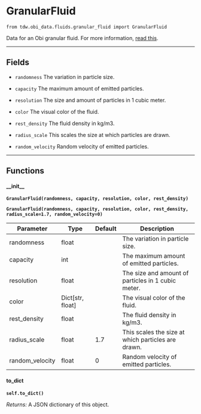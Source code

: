 # GranularFluid

`from tdw.obi_data.fluids.granular_fluid import GranularFluid`

Data for an Obi granular fluid. For more information, [read this](http://obi.virtualmethodstudio.com/tutorials/emittermaterials.html).

***

## Fields

- `randomness` The variation in particle size.

- `capacity` The maximum amount of emitted particles.

- `resolution` The size and amount of particles in 1 cubic meter.

- `color` The visual color of the fluid.

- `rest_density` The fluid density in kg/m3.

- `radius_scale` This scales the size at which particles are drawn.

- `random_velocity` Random velocity of emitted particles.

***

## Functions

#### \_\_init\_\_

**`GranularFluid(randomness, capacity, resolution, color, rest_density)`**

**`GranularFluid(randomness, capacity, resolution, color, rest_density, radius_scale=1.7, random_velocity=0)`**

| Parameter | Type | Default | Description |
| --- | --- | --- | --- |
| randomness |  float |  | The variation in particle size. |
| capacity |  int |  | The maximum amount of emitted particles. |
| resolution |  float |  | The size and amount of particles in 1 cubic meter. |
| color |  Dict[str, float] |  | The visual color of the fluid. |
| rest_density |  float |  | The fluid density in kg/m3. |
| radius_scale |  float  | 1.7 | This scales the size at which particles are drawn. |
| random_velocity |  float  | 0 | Random velocity of emitted particles. |

#### to_dict

**`self.to_dict()`**

_Returns:_  A JSON dictionary of this object.
